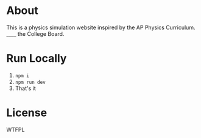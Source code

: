 # About
This is a physics simulation website inspired by the AP Physics Curriculum. 
____ the College Board.

# Run Locally
1. `npm i`
2. `npm run dev`
3. That's it

# License 
WTFPL